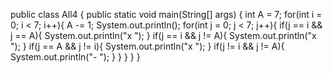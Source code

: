 public class All4 {
    public static void main(String[] args) {
        int A = 7;
        for(int i = 0; i < 7; i++){
            A -= 1;
            System.out.println();
            for(int j = 0; j < 7; j++){
                if(j == i && j == A){
                    System.out.println("x ");
                }
                if(j == i && j != A){
                    System.out.println("x ");
                }
                if(j == A && j != i){
                    System.out.println("x ");
                }
                if(j != i && j != A){
                    System.out.println("- ");
                }
            }
        }
    }
}
